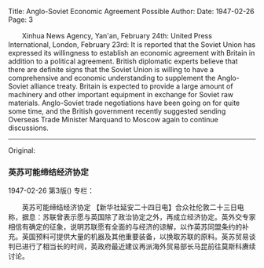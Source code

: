 Title: Anglo-Soviet Economic Agreement Possible
Author:
Date: 1947-02-26
Page: 3

　　Xinhua News Agency, Yan'an, February 24th: United Press International, London, February 23rd: It is reported that the Soviet Union has expressed its willingness to establish an economic agreement with Britain in addition to a political agreement. British diplomatic experts believe that there are definite signs that the Soviet Union is willing to have a comprehensive and economic understanding to supplement the Anglo-Soviet alliance treaty. Britain is expected to provide a large amount of machinery and other important equipment in exchange for Soviet raw materials. Anglo-Soviet trade negotiations have been going on for quite some time, and the British government recently suggested sending Overseas Trade Minister Marquand to Moscow again to continue discussions.



<hr /> 

Original: 


### 英苏可能缔结经济协定

1947-02-26
第3版()
专栏：

　　英苏可能缔结经济协定
    【新华社延安二十四日电】合众社伦敦二十三日电称，据息：苏联曾表示愿与英国除了政治协定之外，再成立经济协定。英外交专家相信有确定的征象，说明苏联愿有全面的与经济的谅解，以作英苏同盟条约的补充。英国预料可提供大量的机器及其他重要装备，以换取苏联的原料。英苏贸易谈判已进行了相当长的时间，英政府最近建议再派海外贸易部长马昆前往莫斯科赓续讨论。
